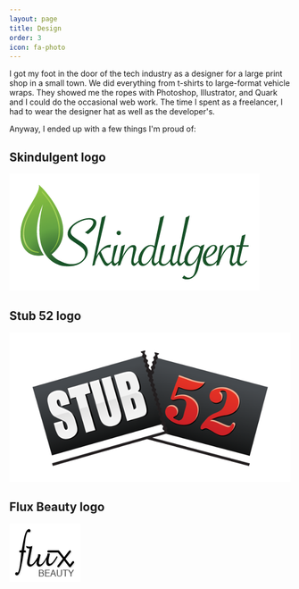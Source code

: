 ```yaml
---
layout: page
title: Design
order: 3
icon: fa-photo
---
```


I got my foot in the door of the tech industry as a designer for a large print shop in a small town. We did everything from t-shirts to large-format vehicle wraps. They showed me the ropes with Photoshop, Illustrator, and Quark and I could do the occasional web work. The time I spent as a freelancer, I had to wear the designer hat as well as the developer's.

Anyway, I ended up with a few things I'm proud of:

Skindulgent logo
----------------
![Skindulgent Logo](/images/skindulgent-logo.png)

Stub 52 logo
------------
![Stub 52 logo](/images/stub52-logo.png)

Flux Beauty logo
------------
![Flux Beauty logo](/images/flux-logo.png)
